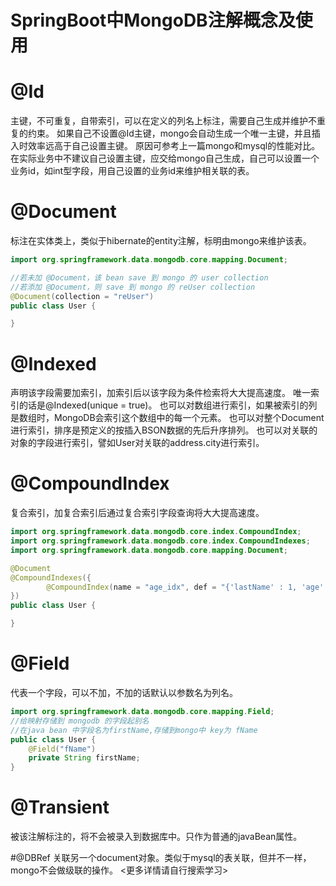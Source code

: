 # SpringBoot中MongoDB注解概念及使用

# @Id
主键，不可重复，自带索引，可以在定义的列名上标注，需要自己生成并维护不重复的约束。 如果自己不设置@Id主键，mongo会自动生成一个唯一主键，并且插入时效率远高于自己设置主键。 原因可参考上一篇mongo和mysql的性能对比。
在实际业务中不建议自己设置主键，应交给mongo自己生成，自己可以设置一个业务id，如int型字段，用自己设置的业务id来维护相关联的表。


# @Document
标注在实体类上，类似于hibernate的entity注解，标明由mongo来维护该表。
```java
import org.springframework.data.mongodb.core.mapping.Document;

//若未加 @Document，该 bean save 到 mongo 的 user collection
//若添加 @Document，则 save 到 mongo 的 reUser collection
@Document(collection = "reUser")
public class User {

}
```

# @Indexed
声明该字段需要加索引，加索引后以该字段为条件检索将大大提高速度。 唯一索引的话是@Indexed(unique = true)。 也可以对数组进行索引，如果被索引的列是数组时，MongoDB会索引这个数组中的每一个元素。
也可以对整个Document进行索引，排序是预定义的按插入BSON数据的先后升序排列。 也可以对关联的对象的字段进行索引，譬如User对关联的address.city进行索引。


# @CompoundIndex
复合索引，加复合索引后通过复合索引字段查询将大大提高速度。
```java
import org.springframework.data.mongodb.core.index.CompoundIndex;
import org.springframework.data.mongodb.core.index.CompoundIndexes;
import org.springframework.data.mongodb.core.mapping.Document;

@Document
@CompoundIndexes({
        @CompoundIndex(name = "age_idx", def = "{'lastName' : 1, 'age' : -1}")
})
public class User {

}
```


# @Field
代表一个字段，可以不加，不加的话默认以参数名为列名。
```java
import org.springframework.data.mongodb.core.mapping.Field;
//给映射存储到 mongodb 的字段起别名
//在java bean 中字段名为firstName,存储到mongo中 key为 fName
public class User {
    @Field("fName")
    private String firstName;
}
```


# @Transient
被该注解标注的，将不会被录入到数据库中。只作为普通的javaBean属性。


#@DBRef
关联另一个document对象。类似于mysql的表关联，但并不一样，mongo不会做级联的操作。
<更多详情请自行搜索学习>
